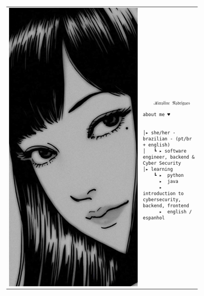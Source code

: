 
<table>
    <tr>
        <!-- Ajuste da largura da célula -->
        <td style="width: 70%;">
            <!-- Ajuste da largura da imagem -->
            <img src="https://github.com/karolzinhars/karolzinhars/blob/main/tomie.jpg" style="width:100%; border: none;"/>
        </td>
        <td style="width: 30%; vertical-align: middle;">
            <p style="font-family: monospace; font-size: 80px;">    
                
        𝒦𝔞𝔯𝔬𝔩𝔦𝔫𝔢 ℜ𝔬𝔡𝔯𝔦𝔤𝔲𝔢𝔰
    
</p>                                                                                                                            
                                                                                                  
                                                                                                    
        
    about me ♥︎

    
    │▸ she/her - brazilian - (pt/br + english)
    │   ┗ ▸ software engineer, backend & Cyber Security                                               
    │▸ learning
        ┗ ▸  python
          ▸  java
          ▸  introduction to cybersecurity, backend, frontend
          ▸  english / espanhol












